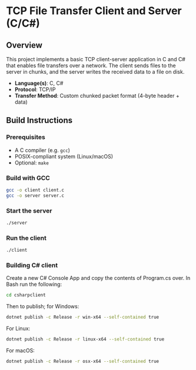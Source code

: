 # TCP File Transfer Client and Server (C/C#)

## Overview

This project implements a basic TCP client-server application in C and C# that enables file transfers over a network. The client sends files to the server in chunks, and the server writes the received data to a file on disk.

- **Language(s)**: C, C#  
- **Protocol**: TCP/IP  
- **Transfer Method**: Custom chunked packet format (4-byte header + data)

## Build Instructions

### Prerequisites

- A C compiler (e.g. `gcc`)
- POSIX-compliant system (Linux/macOS)
- Optional: `make`

### Build with GCC

``` bash
gcc -o client client.c
gcc -o server server.c
```

### Start the server

``` bash
./server
```

### Run the client

``` bash
./client
```

### Building C# client

Create a new C# Console App and copy the contents of Program.cs over. In Bash run the following:

``` bash
cd csharpclient
```

Then to publish;
for Windows:

``` bash
dotnet publish -c Release -r win-x64 --self-contained true
```

For Linux:

``` bash
dotnet publish -c Release -r linux-x64 --self-contained true
```

For macOS:

``` bash
dotnet publish -c Release -r osx-x64 --self-contained true
